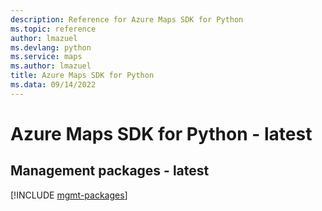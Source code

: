 ```yaml
---
description: Reference for Azure Maps SDK for Python
ms.topic: reference
author: lmazuel
ms.devlang: python
ms.service: maps
ms.author: lmazuel
title: Azure Maps SDK for Python
ms.data: 09/14/2022
---
```

# Azure Maps SDK for Python - latest

## Management packages - latest
[!INCLUDE [mgmt-packages](maps-mgmt-index.md)]